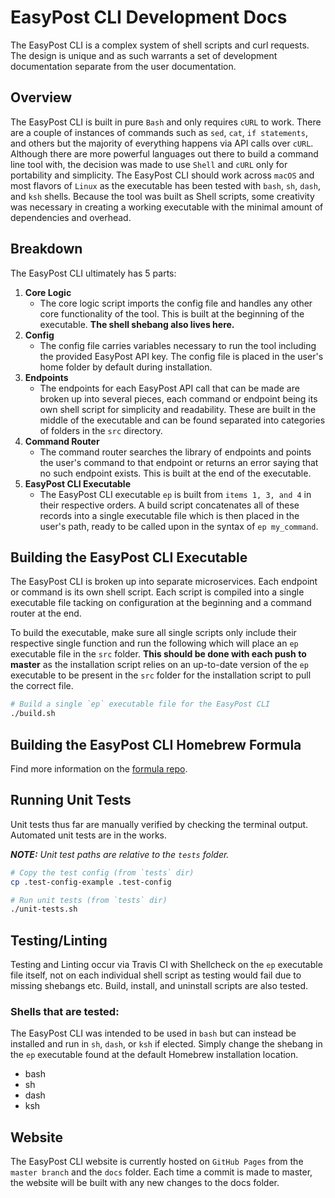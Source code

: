 # EasyPost CLI Development Docs

The EasyPost CLI is a complex system of shell scripts and curl requests. The design is unique and as such warrants a set of development documentation separate from the user documentation.

## Overview

The EasyPost CLI is built in pure `Bash` and only requires `cURL` to work. There are a couple of instances of commands such as `sed`, `cat`, `if statements`, and others but the majority of everything happens via API calls over `cURL`. Although there are more powerful languages out there to build a command line tool with, the decision was made to use `Shell` and `cURL` only for portability and simplicity. The EasyPost CLI should work across `macOS` and most flavors of `Linux` as the executable has been tested with `bash`, `sh`, `dash`, and `ksh` shells. Because the tool was built as Shell scripts, some creativity was necessary in creating a working executable with the minimal amount of dependencies and overhead.

## Breakdown

The EasyPost CLI ultimately has 5 parts:

1. **Core Logic**
    - The core logic script imports the config file and handles any other core functionality of the tool. This is built at the beginning of the executable. **The shell shebang also lives here.**
1. **Config**
    - The config file carries variables necessary to run the tool including the provided EasyPost API key. The config file is placed in the user's home folder by default during installation.
1. **Endpoints**
    - The endpoints for each EasyPost API call that can be made are broken up into several pieces, each command or endpoint being its own shell script for simplicity and readability. These are built in the middle of the executable and can be found separated into categories of folders in the `src` directory.
1. **Command Router**
    - The command router searches the library of endpoints and points the user's command to that endpoint or returns an error saying that no such endpoint exists. This is built at the end of the executable.
1. **EasyPost CLI Executable**
    - The EasyPost CLI executable `ep` is built from `items 1, 3, and 4` in their respective orders. A build script concatenates all of these records into a single executable file which is then placed in the user's path, ready to be called upon in the syntax of `ep my_command`.
    
## Building the EasyPost CLI Executable

The EasyPost CLI is broken up into separate microservices. Each endpoint or command is its own shell script. Each script is compiled into a single executable file tacking on configuration at the beginning and a command router at the end.

To build the executable, make sure all single scripts only include their respective single function and run the following which will place an `ep` executable file in the `src` folder. **This should be done with each push to master** as the installation script relies on an up-to-date version of the `ep` executable to be present in the `src` folder for the installation script to pull the correct file.

```bash
# Build a single `ep` executable file for the EasyPost CLI
./build.sh
```

## Building the EasyPost CLI Homebrew Formula

Find more information on the [formula repo](https://github.com/Justintime50/homebrew-easypost-cli).

## Running Unit Tests

Unit tests thus far are manually verified by checking the terminal output. Automated unit tests are in the works.

***NOTE:** Unit test paths are relative to the `tests` folder.*

```bash
# Copy the test config (from `tests` dir)
cp .test-config-example .test-config

# Run unit tests (from `tests` dir)
./unit-tests.sh
```

## Testing/Linting

Testing and Linting occur via Travis CI with Shellcheck on the `ep` executable file itself, not on each individual shell script as testing would fail due to missing shebangs etc. Build, install, and uninstall scripts are also tested.

### Shells that are tested:

The EasyPost CLI was intended to be used in `bash` but can instead be installed and run in `sh`, `dash`, or `ksh` if elected. Simply change the shebang in the `ep` executable found at the default Homebrew installation location.

- bash
- sh
- dash
- ksh

## Website

The EasyPost CLI website is currently hosted on `GitHub Pages` from the `master branch` and the `docs` folder. Each time a commit is made to master, the website will be built with any new changes to the docs folder.

